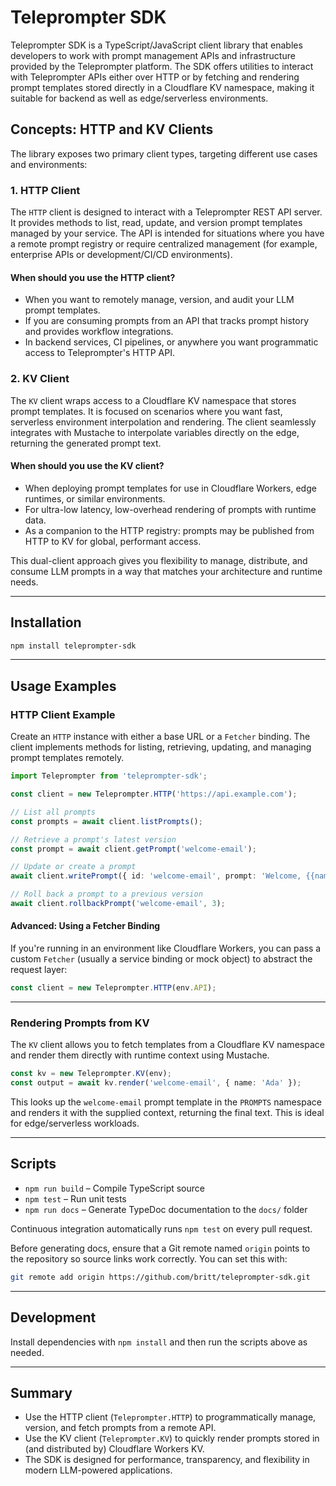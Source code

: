# Teleprompter SDK

Teleprompter SDK is a TypeScript/JavaScript client library that enables developers to work with prompt management APIs and infrastructure provided by the Teleprompter platform. The SDK offers utilities to interact with Teleprompter APIs either over HTTP or by fetching and rendering prompt templates stored directly in a Cloudflare KV namespace, making it suitable for backend as well as edge/serverless environments.

## Concepts: HTTP and KV Clients

The library exposes two primary client types, targeting different use cases and environments:

### 1. HTTP Client
The `HTTP` client is designed to interact with a Teleprompter REST API server. It provides methods to list, read, update, and version prompt templates managed by your service. The API is intended for situations where you have a remote prompt registry or require centralized management (for example, enterprise APIs or development/CI/CD environments).

#### When should you use the HTTP client?
- When you want to remotely manage, version, and audit your LLM prompt templates.
- If you are consuming prompts from an API that tracks prompt history and provides workflow integrations.
- In backend services, CI pipelines, or anywhere you want programmatic access to Teleprompter's HTTP API.

### 2. KV Client
The `KV` client wraps access to a Cloudflare KV namespace that stores prompt templates. It is focused on scenarios where you want fast, serverless environment interpolation and rendering. The client seamlessly integrates with Mustache to interpolate variables directly on the edge, returning the generated prompt text.

#### When should you use the KV client?
- When deploying prompt templates for use in Cloudflare Workers, edge runtimes, or similar environments.
- For ultra-low latency, low-overhead rendering of prompts with runtime data.
- As a companion to the HTTP registry: prompts may be published from HTTP to KV for global, performant access.

This dual-client approach gives you flexibility to manage, distribute, and consume LLM prompts in a way that matches your architecture and runtime needs.

---

## Installation

```bash
npm install teleprompter-sdk
```

---

## Usage Examples

### HTTP Client Example

Create an `HTTP` instance with either a base URL or a `Fetcher` binding. The client implements methods for listing, retrieving, updating, and managing prompt templates remotely.

```ts
import Teleprompter from 'teleprompter-sdk';

const client = new Teleprompter.HTTP('https://api.example.com');

// List all prompts
const prompts = await client.listPrompts();

// Retrieve a prompt's latest version
const prompt = await client.getPrompt('welcome-email');

// Update or create a prompt
await client.writePrompt({ id: 'welcome-email', prompt: 'Welcome, {{name}}!' });

// Roll back a prompt to a previous version
await client.rollbackPrompt('welcome-email', 3);
```

#### Advanced: Using a Fetcher Binding

If you're running in an environment like Cloudflare Workers, you can pass a custom `Fetcher` (usually a service binding or mock object) to abstract the request layer:

```ts
const client = new Teleprompter.HTTP(env.API);
```

---

### Rendering Prompts from KV

The `KV` client allows you to fetch templates from a Cloudflare KV namespace and render them directly with runtime context using Mustache.

```ts
const kv = new Teleprompter.KV(env);
const output = await kv.render('welcome-email', { name: 'Ada' });
```

This looks up the `welcome-email` prompt template in the `PROMPTS` namespace and renders it with the supplied context, returning the final text. This is ideal for edge/serverless workloads.

---

## Scripts

- `npm run build` – Compile TypeScript source
- `npm test` – Run unit tests
- `npm run docs` – Generate TypeDoc documentation to the `docs/` folder

Continuous integration automatically runs `npm test` on every pull request.

Before generating docs, ensure that a Git remote named `origin` points to the repository so source links work correctly. You can set this with:

```bash
git remote add origin https://github.com/britt/teleprompter-sdk.git
```

---

## Development

Install dependencies with `npm install` and then run the scripts above as needed.

---

## Summary

- Use the HTTP client (`Teleprompter.HTTP`) to programmatically manage, version, and fetch prompts from a remote API.
- Use the KV client (`Teleprompter.KV`) to quickly render prompts stored in (and distributed by) Cloudflare Workers KV.
- The SDK is designed for performance, transparency, and flexibility in modern LLM-powered applications.
